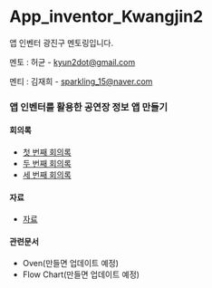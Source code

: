# App_inventor_Kwangjin2
앱 인벤터 광진구 멘토링입니다.

멘토 : 허균 - kyun2dot@gmail.com

멘티 : 김재희 - sparkling_15@naver.com

### 앱 인벤터를 활용한 공연장 정보 앱 만들기

#### 회의록

- [첫 번째 회의록](./First_meeting.md)
- [두 번째 회의록](./Second_meeting.md)
- [세 번째 회의록](./Third_meeting.md)



#### 자료

- [자료](./자료)

  

#### 관련문서

- Oven(만들면 업데이트 예정)
- Flow Chart(만들면 업데이트 예정)

